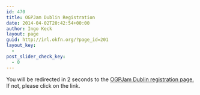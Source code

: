```yaml
---
id: 470
title: OGPJam Dublin Registration
date: 2014-04-02T20:42:54+00:00
author: Ingo Keck
layout: page
guid: http://irl.okfn.org/?page_id=201
layout_key:
  - 
post_slider_check_key:
  - 0
---
```

You will be redirected in 2 seconds to the [OGPJam Dublin registration page.](https://ti.to/open-knowledge-ireland/ogp-jam-2014 "GovJam Dublin Registration Page") If not, please click on the link.

&nbsp;